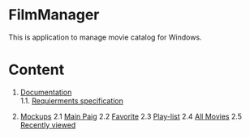 # FilmManager
This is application to manage movie catalog for Windows.

# Content
 1. [Documentation](Documents)  
 1.1. [Requierments specification](Documents/SRS.md) 
 
 2. [Mockups](Mockups)
 2.1 [Main Paig](https://github.com/Mouzer1/FilmManager/blob/master/Mockups/Main.png)
 2.2 [Favorite](https://github.com/Mouzer1/FilmManager/blob/master/Mockups/Favorite.png)
 2.3 [Play-list](https://github.com/Mouzer1/FilmManager/blob/master/Mockups/Play-lists.png)
 2.4 [All Movies](https://github.com/Mouzer1/FilmManager/blob/master/Mockups/All%20movies.png)
 2.5 [Recently viewed](https://github.com/Mouzer1/FilmManager/blob/master/Mockups/Recently%20viewed.png)
